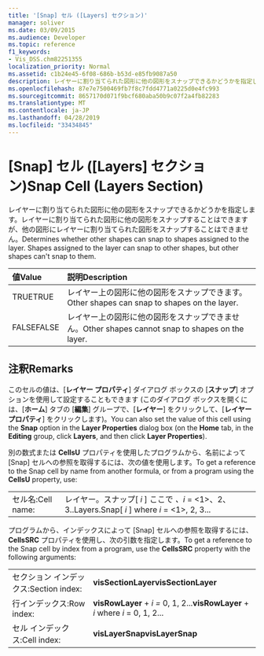 ```yaml
---
title: '[Snap] セル ([Layers] セクション)'
manager: soliver
ms.date: 03/09/2015
ms.audience: Developer
ms.topic: reference
f1_keywords:
- Vis_DSS.chm82251355
localization_priority: Normal
ms.assetid: c1b24e45-6f08-686b-b53d-e85fb9087a50
description: レイヤーに割り当てられた図形に他の図形をスナップできるかどうかを指定します。レイヤーに割り当てられた図形に他の図形をスナップすることはできますが、他の図形にレイヤーに割り当てられた図形をスナップすることはできません。
ms.openlocfilehash: 87e7e7500469fb7f8c7fdd4771a0225d0e4fc993
ms.sourcegitcommit: 8657170d071f9bcf680aba50b9c07f2a4fb82283
ms.translationtype: MT
ms.contentlocale: ja-JP
ms.lasthandoff: 04/28/2019
ms.locfileid: "33434845"
---
```

# <a name="snap-cell-layers-section"></a><span data-ttu-id="82a84-104">[Snap] セル ([Layers] セクション)</span><span class="sxs-lookup"><span data-stu-id="82a84-104">Snap Cell (Layers Section)</span></span>

<span data-ttu-id="82a84-p102">レイヤーに割り当てられた図形に他の図形をスナップできるかどうかを指定します。レイヤーに割り当てられた図形に他の図形をスナップすることはできますが、他の図形にレイヤーに割り当てられた図形をスナップすることはできません。</span><span class="sxs-lookup"><span data-stu-id="82a84-p102">Determines whether other shapes can snap to shapes assigned to the layer. Shapes assigned to the layer can snap to other shapes, but other shapes can't snap to them.</span></span>
  
|<span data-ttu-id="82a84-107">**値**</span><span class="sxs-lookup"><span data-stu-id="82a84-107">**Value**</span></span>|<span data-ttu-id="82a84-108">**説明**</span><span class="sxs-lookup"><span data-stu-id="82a84-108">**Description**</span></span>|
|:-----|:-----|
|<span data-ttu-id="82a84-109">TRUE</span><span class="sxs-lookup"><span data-stu-id="82a84-109">TRUE</span></span>  <br/> |<span data-ttu-id="82a84-110">レイヤー上の図形に他の図形をスナップできます。</span><span class="sxs-lookup"><span data-stu-id="82a84-110">Other shapes can snap to shapes on the layer.</span></span>  <br/> |
|<span data-ttu-id="82a84-111">FALSE</span><span class="sxs-lookup"><span data-stu-id="82a84-111">FALSE</span></span>  <br/> |<span data-ttu-id="82a84-112">レイヤー上の図形に他の図形をスナップできません。</span><span class="sxs-lookup"><span data-stu-id="82a84-112">Other shapes cannot snap to shapes on the layer.</span></span>  <br/> |
   
## <a name="remarks"></a><span data-ttu-id="82a84-113">注釈</span><span class="sxs-lookup"><span data-stu-id="82a84-113">Remarks</span></span>

<span data-ttu-id="82a84-114">このセルの値は、[**レイヤー プロパティ**] ダイアログ ボックスの [**スナップ**] オプションを使用して設定することもできます (このダイアログ ボックスを開くには、[**ホーム**] タブの [**編集**] グループで、[**レイヤー**] をクリックして、[**レイヤー プロパティ**] をクリックします)。</span><span class="sxs-lookup"><span data-stu-id="82a84-114">You can also set the value of this cell using the **Snap** option in the **Layer Properties** dialog box (on the **Home** tab, in the **Editing** group, click **Layers**, and then click **Layer Properties**).</span></span>
  
<span data-ttu-id="82a84-115">別の数式または **CellsU** プロパティを使用したプログラムから、名前によって [Snap] セルへの参照を取得するには、次の値を使用します。</span><span class="sxs-lookup"><span data-stu-id="82a84-115">To get a reference to the Snap cell by name from another formula, or from a program using the **CellsU** property, use:</span></span> 
  
|||
|:-----|:-----|
|<span data-ttu-id="82a84-116">セル名:</span><span class="sxs-lookup"><span data-stu-id="82a84-116">Cell name:</span></span>  <br/> |<span data-ttu-id="82a84-117">レイヤー。スナップ[ *i* ] ここで *、i* = <1>、2、3..</span><span class="sxs-lookup"><span data-stu-id="82a84-117">Layers.Snap[ *i*  ] where  *i*  = <1>, 2, 3...</span></span>  <br/> |
   
<span data-ttu-id="82a84-118">プログラムから、インデックスによって [Snap] セルへの参照を取得するには、**CellsSRC** プロパティを使用し、次の引数を指定します。</span><span class="sxs-lookup"><span data-stu-id="82a84-118">To get a reference to the Snap cell by index from a program, use the **CellsSRC** property with the following arguments:</span></span> 
  
|||
|:-----|:-----|
|<span data-ttu-id="82a84-119">セクション インデックス:</span><span class="sxs-lookup"><span data-stu-id="82a84-119">Section index:</span></span>  <br/> |<span data-ttu-id="82a84-120">**visSectionLayer**</span><span class="sxs-lookup"><span data-stu-id="82a84-120">**visSectionLayer**</span></span> <br/> |
|<span data-ttu-id="82a84-121">行インデックス:</span><span class="sxs-lookup"><span data-stu-id="82a84-121">Row index:</span></span>  <br/> |<span data-ttu-id="82a84-122">**visRowLayer**  +  *i* *=* 0, 1, 2...</span><span class="sxs-lookup"><span data-stu-id="82a84-122">**visRowLayer** +  *i*  where  *i*  = 0, 1, 2...</span></span>  <br/> |
|<span data-ttu-id="82a84-123">セル インデックス:</span><span class="sxs-lookup"><span data-stu-id="82a84-123">Cell index:</span></span>  <br/> |<span data-ttu-id="82a84-124">**visLayerSnap**</span><span class="sxs-lookup"><span data-stu-id="82a84-124">**visLayerSnap**</span></span> <br/> |
   

